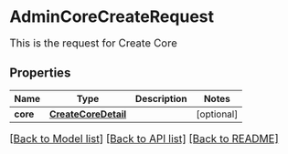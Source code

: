 # AdminCoreCreateRequest

This is the request for Create Core
## Properties
Name | Type | Description | Notes
------------ | ------------- | ------------- | -------------
**core** | [**CreateCoreDetail**](CreateCoreDetail.md) |  | [optional] 

[[Back to Model list]](../README.md#documentation-for-models) [[Back to API list]](../README.md#documentation-for-api-endpoints) [[Back to README]](../README.md)

<style>
     p, ul, ol, li { font-size: 18px !important;}
</style>


